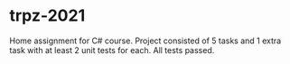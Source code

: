 # trpz-2021
Home assignment for C# course. Project consisted of 5 tasks and 1 extra task with at least 2 unit tests for each. All tests passed.
